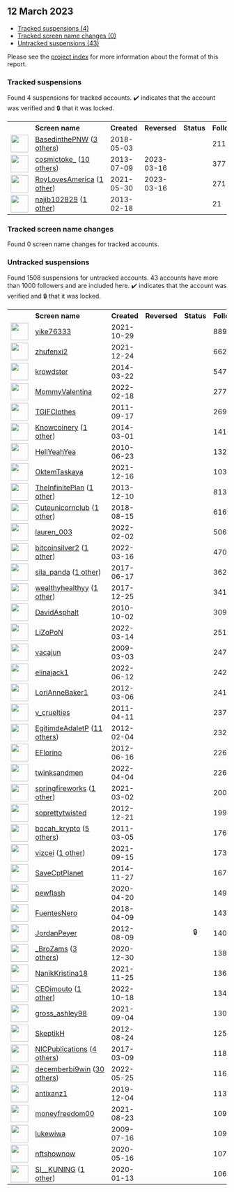 ## 12 March 2023

* [Tracked suspensions (4)](#tracked-suspensions)
* [Tracked screen name changes (0)](#tracked-screen-name-changes)
* [Untracked suspensions (43)](#untracked-suspensions)

Please see the [project index](https://github.com/travisbrown/twitter-watch) for more information about the format of this report.

### Tracked suspensions

Found 4 suspensions for tracked accounts.
  ✔️ indicates that the account was verified and 🔒 that it was locked.

<table>
    <tr>
        <th></th>
        <th align="left">Screen name</th>
        <th align="left">Created</th>
        <th align="left">Reversed</th>
        <th align="left">Status</th>
        <th align="left">Followers</th>
        <th align="left">Ranking</th></tr>
    </tr>
        <tr>
            <td><a href="https://twitter.com/intent/user?user_id=991965634203389952">
                <img src="https://pbs.twimg.com/profile_images/1407430525732626432/FVNdZh64_normal.jpg" width="40px" height="40px" align="center"/></a>
            </td>
            <td>
                <a href="https://twitter.com/BasedinthePNW">BasedinthePNW</a>&nbsp;(<a href="https://api.memory.lol/v1/tw/id/991965634203389952">3 others</a>)&nbsp;</td>
            <td>2018-05-03</td>
            <td></td>
            <td align="center"></td>
            <td>211</td>
            <td>3521</td>
        </tr>
        <tr>
            <td><a href="https://twitter.com/intent/user?user_id=1579217568">
                <img src="https://pbs.twimg.com/profile_images/1593806204840468482/-ExdIMvo_normal.jpg" width="40px" height="40px" align="center"/></a>
            </td>
            <td>
                <a href="https://twitter.com/cosmictoke_">cosmictoke_</a>&nbsp;(<a href="https://api.memory.lol/v1/tw/id/1579217568">10 others</a>)&nbsp;</td>
            <td>2013-07-09</td>
            <td>2023-03-16</td>
            <td align="center"></td>
            <td>377</td>
            <td>20098</td>
        </tr>
        <tr>
            <td><a href="https://twitter.com/intent/user?user_id=1399136176162983942">
                <img src="https://pbs.twimg.com/profile_images/1399137758657064961/Ga7iUX0O_normal.jpg" width="40px" height="40px" align="center"/></a>
            </td>
            <td>
                <a href="https://twitter.com/RoyLovesAmerica">RoyLovesAmerica</a>&nbsp;(<a href="https://api.memory.lol/v1/tw/id/1399136176162983942">1 other</a>)&nbsp;</td>
            <td>2021-05-30</td>
            <td>2023-03-16</td>
            <td align="center"></td>
            <td>2717</td>
            <td>62169</td>
        </tr>
        <tr>
            <td><a href="https://twitter.com/intent/user?user_id=1192322364">
                <img src="https://pbs.twimg.com/profile_images/1440656470811369481/QvfXPacL_normal.jpg" width="40px" height="40px" align="center"/></a>
            </td>
            <td>
                <a href="https://twitter.com/najib102829">najib102829</a>&nbsp;(<a href="https://api.memory.lol/v1/tw/id/1192322364">1 other</a>)&nbsp;</td>
            <td>2013-02-18</td>
            <td></td>
            <td align="center"></td>
            <td>21</td>
            <td>87145</td>
        </tr></table>

### Tracked screen name changes

Found 0 screen name changes for tracked accounts.

### Untracked suspensions

Found 1508 suspensions for untracked accounts.
43 accounts have more than 1000 followers and are included here.
  ✔️ indicates that the account was verified and 🔒 that it was locked.

<table>
    <tr>
        <th></th>
        <th align="left">Screen name</th>
        <th align="left">Created</th>
        <th align="left">Reversed</th>
        <th align="left">Status</th>
        <th align="left">Followers</th>
    </tr>
        <tr>
            <td><a href="https://twitter.com/intent/user?user_id=1454038493500305410">
                <img src="https://pbs.twimg.com/profile_images/1578755317550440448/HfQkzKUE_normal.jpg" width="40px" height="40px" align="center"/></a>
            </td>
            <td>
                <a href="https://twitter.com/yike76333">yike76333</a></td>
            <td>2021-10-29</td>
            <td></td>
            <td align="center"></td>
            <td>88911</td>
        </tr>
        <tr>
            <td><a href="https://twitter.com/intent/user?user_id=1474304603218792450">
                <img src="https://pbs.twimg.com/profile_images/1528324188494249984/BvRwGWPu_normal.jpg" width="40px" height="40px" align="center"/></a>
            </td>
            <td>
                <a href="https://twitter.com/zhufenxi2">zhufenxi2</a></td>
            <td>2021-12-24</td>
            <td></td>
            <td align="center"></td>
            <td>66258</td>
        </tr>
        <tr>
            <td><a href="https://twitter.com/intent/user?user_id=2402328356">
                <img src="https://pbs.twimg.com/profile_images/1025127476631150592/CYM_V6K4_normal.jpg" width="40px" height="40px" align="center"/></a>
            </td>
            <td>
                <a href="https://twitter.com/krowdster">krowdster</a></td>
            <td>2014-03-22</td>
            <td></td>
            <td align="center"></td>
            <td>54769</td>
        </tr>
        <tr>
            <td><a href="https://twitter.com/intent/user?user_id=1494597452359475202">
                <img src="https://pbs.twimg.com/profile_images/1561344000854052864/NLESDpFp_normal.jpg" width="40px" height="40px" align="center"/></a>
            </td>
            <td>
                <a href="https://twitter.com/MommyValentina">MommyValentina</a></td>
            <td>2022-02-18</td>
            <td></td>
            <td align="center"></td>
            <td>27707</td>
        </tr>
        <tr>
            <td><a href="https://twitter.com/intent/user?user_id=374875062">
                <img src="https://pbs.twimg.com/profile_images/447993334695358465/iMk3ANmV_normal.jpeg" width="40px" height="40px" align="center"/></a>
            </td>
            <td>
                <a href="https://twitter.com/TGIFClothes">TGIFClothes</a></td>
            <td>2011-09-17</td>
            <td></td>
            <td align="center"></td>
            <td>26938</td>
        </tr>
        <tr>
            <td><a href="https://twitter.com/intent/user?user_id=2366303126">
                <img src="https://pbs.twimg.com/profile_images/1484713013705953281/0zK2Dbxd_normal.jpg" width="40px" height="40px" align="center"/></a>
            </td>
            <td>
                <a href="https://twitter.com/Knowcoinery">Knowcoinery</a>&nbsp;(<a href="https://api.memory.lol/v1/tw/id/2366303126">1 other</a>)&nbsp;</td>
            <td>2014-03-01</td>
            <td></td>
            <td align="center"></td>
            <td>14181</td>
        </tr>
        <tr>
            <td><a href="https://twitter.com/intent/user?user_id=158645093">
                <img src="https://pbs.twimg.com/profile_images/661419290223054848/EztxKNKI_normal.jpg" width="40px" height="40px" align="center"/></a>
            </td>
            <td>
                <a href="https://twitter.com/HellYeahYea">HellYeahYea</a></td>
            <td>2010-06-23</td>
            <td></td>
            <td align="center"></td>
            <td>13219</td>
        </tr>
        <tr>
            <td><a href="https://twitter.com/intent/user?user_id=1471509474607173640">
                <img src="https://pbs.twimg.com/profile_images/1530996081869430791/IzV-byho_normal.jpg" width="40px" height="40px" align="center"/></a>
            </td>
            <td>
                <a href="https://twitter.com/OktemTaskaya">OktemTaskaya</a></td>
            <td>2021-12-16</td>
            <td></td>
            <td align="center"></td>
            <td>10337</td>
        </tr>
        <tr>
            <td><a href="https://twitter.com/intent/user?user_id=2238695868">
                <img src="https://pbs.twimg.com/profile_images/1596938646392692737/qtU32ud0_normal.jpg" width="40px" height="40px" align="center"/></a>
            </td>
            <td>
                <a href="https://twitter.com/TheInfinitePlan">TheInfinitePlan</a>&nbsp;(<a href="https://api.memory.lol/v1/tw/id/2238695868">1 other</a>)&nbsp;</td>
            <td>2013-12-10</td>
            <td></td>
            <td align="center"></td>
            <td>8132</td>
        </tr>
        <tr>
            <td><a href="https://twitter.com/intent/user?user_id=1029762539557670912">
                <img src="https://pbs.twimg.com/profile_images/1531047489796702208/kMDCkSDR_normal.jpg" width="40px" height="40px" align="center"/></a>
            </td>
            <td>
                <a href="https://twitter.com/Cuteunicornclub">Cuteunicornclub</a>&nbsp;(<a href="https://api.memory.lol/v1/tw/id/1029762539557670912">1 other</a>)&nbsp;</td>
            <td>2018-08-15</td>
            <td></td>
            <td align="center"></td>
            <td>6165</td>
        </tr>
        <tr>
            <td><a href="https://twitter.com/intent/user?user_id=1488914316850081792">
                <img src="https://pbs.twimg.com/profile_images/1578517381986623491/wv8NF3lJ_normal.jpg" width="40px" height="40px" align="center"/></a>
            </td>
            <td>
                <a href="https://twitter.com/lauren_003">lauren_003</a></td>
            <td>2022-02-02</td>
            <td></td>
            <td align="center"></td>
            <td>5067</td>
        </tr>
        <tr>
            <td><a href="https://twitter.com/intent/user?user_id=1503984011747553283">
                <img src="https://pbs.twimg.com/profile_images/1545366414210392064/vfnXvPNf_normal.jpg" width="40px" height="40px" align="center"/></a>
            </td>
            <td>
                <a href="https://twitter.com/bitcoinsilver2">bitcoinsilver2</a>&nbsp;(<a href="https://api.memory.lol/v1/tw/id/1503984011747553283">1 other</a>)&nbsp;</td>
            <td>2022-03-16</td>
            <td></td>
            <td align="center"></td>
            <td>4702</td>
        </tr>
        <tr>
            <td><a href="https://twitter.com/intent/user?user_id=876138859523825664">
                <img src="https://pbs.twimg.com/profile_images/1521172521734709248/-GEJ_a2p_normal.jpg" width="40px" height="40px" align="center"/></a>
            </td>
            <td>
                <a href="https://twitter.com/sila_panda">sila_panda</a>&nbsp;(<a href="https://api.memory.lol/v1/tw/id/876138859523825664">1 other</a>)&nbsp;</td>
            <td>2017-06-17</td>
            <td></td>
            <td align="center"></td>
            <td>3627</td>
        </tr>
        <tr>
            <td><a href="https://twitter.com/intent/user?user_id=945224465515995137">
                <img src="https://pbs.twimg.com/profile_images/1420711322048675842/GjuZamK8_normal.jpg" width="40px" height="40px" align="center"/></a>
            </td>
            <td>
                <a href="https://twitter.com/wealthyhealthyy">wealthyhealthyy</a>&nbsp;(<a href="https://api.memory.lol/v1/tw/id/945224465515995137">1 other</a>)&nbsp;</td>
            <td>2017-12-25</td>
            <td></td>
            <td align="center"></td>
            <td>3415</td>
        </tr>
        <tr>
            <td><a href="https://twitter.com/intent/user?user_id=197625067">
                <img src="https://pbs.twimg.com/profile_images/1452884126206410754/pLMIy5XK_normal.jpg" width="40px" height="40px" align="center"/></a>
            </td>
            <td>
                <a href="https://twitter.com/DavidAsphalt">DavidAsphalt</a></td>
            <td>2010-10-02</td>
            <td></td>
            <td align="center"></td>
            <td>3096</td>
        </tr>
        <tr>
            <td><a href="https://twitter.com/intent/user?user_id=1503385865996935168">
                <img src="https://pbs.twimg.com/profile_images/1570864133670666241/uelbAq3I_normal.jpg" width="40px" height="40px" align="center"/></a>
            </td>
            <td>
                <a href="https://twitter.com/LiZoPoN">LiZoPoN</a></td>
            <td>2022-03-14</td>
            <td></td>
            <td align="center"></td>
            <td>2511</td>
        </tr>
        <tr>
            <td><a href="https://twitter.com/intent/user?user_id=22675424">
                <img src="https://pbs.twimg.com/profile_images/1542655997302513664/FBpmzu0E_normal.jpg" width="40px" height="40px" align="center"/></a>
            </td>
            <td>
                <a href="https://twitter.com/vacajun">vacajun</a></td>
            <td>2009-03-03</td>
            <td></td>
            <td align="center"></td>
            <td>2476</td>
        </tr>
        <tr>
            <td><a href="https://twitter.com/intent/user?user_id=1536098860271009794">
                <img src="https://pbs.twimg.com/profile_images/1578531311781830658/MfnYLsAc_normal.jpg" width="40px" height="40px" align="center"/></a>
            </td>
            <td>
                <a href="https://twitter.com/elinajack1">elinajack1</a></td>
            <td>2022-06-12</td>
            <td></td>
            <td align="center"></td>
            <td>2423</td>
        </tr>
        <tr>
            <td><a href="https://twitter.com/intent/user?user_id=516591681">
                <img src="https://pbs.twimg.com/profile_images/1030289135074988032/tLd9eTsx_normal.jpg" width="40px" height="40px" align="center"/></a>
            </td>
            <td>
                <a href="https://twitter.com/LoriAnneBaker1">LoriAnneBaker1</a></td>
            <td>2012-03-06</td>
            <td></td>
            <td align="center"></td>
            <td>2414</td>
        </tr>
        <tr>
            <td><a href="https://twitter.com/intent/user?user_id=280430091">
                <img src="https://pbs.twimg.com/profile_images/641725091626094592/tFDKrqvl_normal.png" width="40px" height="40px" align="center"/></a>
            </td>
            <td>
                <a href="https://twitter.com/v_cruelties">v_cruelties</a></td>
            <td>2011-04-11</td>
            <td></td>
            <td align="center"></td>
            <td>2377</td>
        </tr>
        <tr>
            <td><a href="https://twitter.com/intent/user?user_id=483350157">
                <img src="https://pbs.twimg.com/profile_images/1565455862973489155/Cmg3Zbas_normal.jpg" width="40px" height="40px" align="center"/></a>
            </td>
            <td>
                <a href="https://twitter.com/EgitimdeAdaletP">EgitimdeAdaletP</a>&nbsp;(<a href="https://api.memory.lol/v1/tw/id/483350157">11 others</a>)&nbsp;</td>
            <td>2012-02-04</td>
            <td></td>
            <td align="center"></td>
            <td>2329</td>
        </tr>
        <tr>
            <td><a href="https://twitter.com/intent/user?user_id=609753067">
                <img src="https://pbs.twimg.com/profile_images/655858259069390848/Ge7EmrhS_normal.jpg" width="40px" height="40px" align="center"/></a>
            </td>
            <td>
                <a href="https://twitter.com/EFlorino">EFlorino</a></td>
            <td>2012-06-16</td>
            <td></td>
            <td align="center"></td>
            <td>2262</td>
        </tr>
        <tr>
            <td><a href="https://twitter.com/intent/user?user_id=1510879478133710851">
                <img src="https://pbs.twimg.com/profile_images/1510882350456049667/B0kiy8iO_normal.jpg" width="40px" height="40px" align="center"/></a>
            </td>
            <td>
                <a href="https://twitter.com/twinksandmen">twinksandmen</a></td>
            <td>2022-04-04</td>
            <td></td>
            <td align="center"></td>
            <td>2260</td>
        </tr>
        <tr>
            <td><a href="https://twitter.com/intent/user?user_id=1366746758181654531">
                <img src="https://pbs.twimg.com/profile_images/1584485931490631681/9cOcQVLY_normal.jpg" width="40px" height="40px" align="center"/></a>
            </td>
            <td>
                <a href="https://twitter.com/springfireworks">springfireworks</a>&nbsp;(<a href="https://api.memory.lol/v1/tw/id/1366746758181654531">1 other</a>)&nbsp;</td>
            <td>2021-03-02</td>
            <td></td>
            <td align="center"></td>
            <td>2006</td>
        </tr>
        <tr>
            <td><a href="https://twitter.com/intent/user?user_id=1027359278">
                <img src="https://pbs.twimg.com/profile_images/1525454382141169664/-0Jv-XWY_normal.jpg" width="40px" height="40px" align="center"/></a>
            </td>
            <td>
                <a href="https://twitter.com/soprettytwisted">soprettytwisted</a></td>
            <td>2012-12-21</td>
            <td></td>
            <td align="center"></td>
            <td>1990</td>
        </tr>
        <tr>
            <td><a href="https://twitter.com/intent/user?user_id=261026141">
                <img src="https://pbs.twimg.com/profile_images/1596511908051714048/NxC9GZiz_normal.png" width="40px" height="40px" align="center"/></a>
            </td>
            <td>
                <a href="https://twitter.com/bocah_krypto">bocah_krypto</a>&nbsp;(<a href="https://api.memory.lol/v1/tw/id/261026141">5 others</a>)&nbsp;</td>
            <td>2011-03-05</td>
            <td></td>
            <td align="center"></td>
            <td>1767</td>
        </tr>
        <tr>
            <td><a href="https://twitter.com/intent/user?user_id=1437985434932482049">
                <img src="https://pbs.twimg.com/profile_images/1537801920928153600/qIxk-T08_normal.jpg" width="40px" height="40px" align="center"/></a>
            </td>
            <td>
                <a href="https://twitter.com/vizcei">vizcei</a>&nbsp;(<a href="https://api.memory.lol/v1/tw/id/1437985434932482049">1 other</a>)&nbsp;</td>
            <td>2021-09-15</td>
            <td></td>
            <td align="center"></td>
            <td>1731</td>
        </tr>
        <tr>
            <td><a href="https://twitter.com/intent/user?user_id=2911428073">
                <img src="https://pbs.twimg.com/profile_images/537777248527343616/etwg4e3p_normal.jpeg" width="40px" height="40px" align="center"/></a>
            </td>
            <td>
                <a href="https://twitter.com/SaveCptPlanet">SaveCptPlanet</a></td>
            <td>2014-11-27</td>
            <td></td>
            <td align="center"></td>
            <td>1678</td>
        </tr>
        <tr>
            <td><a href="https://twitter.com/intent/user?user_id=1252315861488205825">
                <img src="https://pbs.twimg.com/profile_images/1557827763498876933/o2wNy3gh_normal.jpg" width="40px" height="40px" align="center"/></a>
            </td>
            <td>
                <a href="https://twitter.com/pewflash">pewflash</a></td>
            <td>2020-04-20</td>
            <td></td>
            <td align="center"></td>
            <td>1494</td>
        </tr>
        <tr>
            <td><a href="https://twitter.com/intent/user?user_id=983434524196392961">
                <img src="https://pbs.twimg.com/profile_images/1093790898066837504/PXlmF_64_normal.jpg" width="40px" height="40px" align="center"/></a>
            </td>
            <td>
                <a href="https://twitter.com/FuentesNero">FuentesNero</a></td>
            <td>2018-04-09</td>
            <td></td>
            <td align="center"></td>
            <td>1433</td>
        </tr>
        <tr>
            <td><a href="https://twitter.com/intent/user?user_id=746542489">
                <img src="https://pbs.twimg.com/profile_images/1292345768611807232/bA7fPfZz_normal.jpg" width="40px" height="40px" align="center"/></a>
            </td>
            <td>
                <a href="https://twitter.com/JordanPeyer">JordanPeyer</a></td>
            <td>2012-08-09</td>
            <td></td>
            <td align="center">🔒</td>
            <td>1406</td>
        </tr>
        <tr>
            <td><a href="https://twitter.com/intent/user?user_id=1344113728241876993">
                <img src="https://pbs.twimg.com/profile_images/1516382466725990402/CsBRQ1vK_normal.jpg" width="40px" height="40px" align="center"/></a>
            </td>
            <td>
                <a href="https://twitter.com/_BroZams">_BroZams</a>&nbsp;(<a href="https://api.memory.lol/v1/tw/id/1344113728241876993">3 others</a>)&nbsp;</td>
            <td>2020-12-30</td>
            <td></td>
            <td align="center"></td>
            <td>1383</td>
        </tr>
        <tr>
            <td><a href="https://twitter.com/intent/user?user_id=1463827365427957761">
                <img src="https://pbs.twimg.com/profile_images/1596164815491211264/mGAUCmq4_normal.jpg" width="40px" height="40px" align="center"/></a>
            </td>
            <td>
                <a href="https://twitter.com/NanikKristina18">NanikKristina18</a></td>
            <td>2021-11-25</td>
            <td></td>
            <td align="center"></td>
            <td>1366</td>
        </tr>
        <tr>
            <td><a href="https://twitter.com/intent/user?user_id=1582258088962412544">
                <img src="https://pbs.twimg.com/profile_images/1596388188146188288/7gCJpNRn_normal.jpg" width="40px" height="40px" align="center"/></a>
            </td>
            <td>
                <a href="https://twitter.com/CEOimouto">CEOimouto</a>&nbsp;(<a href="https://api.memory.lol/v1/tw/id/1582258088962412544">1 other</a>)&nbsp;</td>
            <td>2022-10-18</td>
            <td></td>
            <td align="center"></td>
            <td>1340</td>
        </tr>
        <tr>
            <td><a href="https://twitter.com/intent/user?user_id=1434120957069860864">
                <img src="https://pbs.twimg.com/profile_images/1434121476236578818/6bee9_Jh_normal.jpg" width="40px" height="40px" align="center"/></a>
            </td>
            <td>
                <a href="https://twitter.com/gross_ashley98">gross_ashley98</a></td>
            <td>2021-09-04</td>
            <td></td>
            <td align="center"></td>
            <td>1300</td>
        </tr>
        <tr>
            <td><a href="https://twitter.com/intent/user?user_id=777035676">
                <img src="https://pbs.twimg.com/profile_images/3752717018/9f05971a4c83cb59d9e86898a4eb3fbe_normal.jpeg" width="40px" height="40px" align="center"/></a>
            </td>
            <td>
                <a href="https://twitter.com/SkeptikH">SkeptikH</a></td>
            <td>2012-08-24</td>
            <td></td>
            <td align="center"></td>
            <td>1258</td>
        </tr>
        <tr>
            <td><a href="https://twitter.com/intent/user?user_id=839918132185694209">
                <img src="https://pbs.twimg.com/profile_images/1089506588308717568/G1eFk8DE_normal.jpg" width="40px" height="40px" align="center"/></a>
            </td>
            <td>
                <a href="https://twitter.com/NICPublications">NICPublications</a>&nbsp;(<a href="https://api.memory.lol/v1/tw/id/839918132185694209">4 others</a>)&nbsp;</td>
            <td>2017-03-09</td>
            <td></td>
            <td align="center"></td>
            <td>1184</td>
        </tr>
        <tr>
            <td><a href="https://twitter.com/intent/user?user_id=1529358034891247616">
                <img src="https://pbs.twimg.com/profile_images/1597225749899284481/JTv2oJlC_normal.jpg" width="40px" height="40px" align="center"/></a>
            </td>
            <td>
                <a href="https://twitter.com/decemberbi9win">decemberbi9win</a>&nbsp;(<a href="https://api.memory.lol/v1/tw/id/1529358034891247616">30 others</a>)&nbsp;</td>
            <td>2022-05-25</td>
            <td></td>
            <td align="center"></td>
            <td>1161</td>
        </tr>
        <tr>
            <td><a href="https://twitter.com/intent/user?user_id=1202147847665176576">
                <img src="https://pbs.twimg.com/profile_images/1202148032168382464/EViAWUoV_normal.jpg" width="40px" height="40px" align="center"/></a>
            </td>
            <td>
                <a href="https://twitter.com/antixanz1">antixanz1</a></td>
            <td>2019-12-04</td>
            <td></td>
            <td align="center"></td>
            <td>1130</td>
        </tr>
        <tr>
            <td><a href="https://twitter.com/intent/user?user_id=1429887726338428929">
                <img src="https://pbs.twimg.com/profile_images/1473897117253054465/VqSKfkrI_normal.jpg" width="40px" height="40px" align="center"/></a>
            </td>
            <td>
                <a href="https://twitter.com/moneyfreedom00">moneyfreedom00</a></td>
            <td>2021-08-23</td>
            <td></td>
            <td align="center"></td>
            <td>1095</td>
        </tr>
        <tr>
            <td><a href="https://twitter.com/intent/user?user_id=57322194">
                <img src="https://pbs.twimg.com/profile_images/1464872454740791298/ITvJ54xY_normal.jpg" width="40px" height="40px" align="center"/></a>
            </td>
            <td>
                <a href="https://twitter.com/lukewiwa">lukewiwa</a></td>
            <td>2009-07-16</td>
            <td></td>
            <td align="center"></td>
            <td>1094</td>
        </tr>
        <tr>
            <td><a href="https://twitter.com/intent/user?user_id=1261707228547100679">
                <img src="https://pbs.twimg.com/profile_images/1485605214900076548/Wi5i4yb8_normal.jpg" width="40px" height="40px" align="center"/></a>
            </td>
            <td>
                <a href="https://twitter.com/nftshownow">nftshownow</a></td>
            <td>2020-05-16</td>
            <td></td>
            <td align="center"></td>
            <td>1075</td>
        </tr>
        <tr>
            <td><a href="https://twitter.com/intent/user?user_id=1216519246542323713">
                <img src="https://pbs.twimg.com/profile_images/1564400194879619072/MhEVLId6_normal.jpg" width="40px" height="40px" align="center"/></a>
            </td>
            <td>
                <a href="https://twitter.com/SI__KUNING">SI__KUNING</a>&nbsp;(<a href="https://api.memory.lol/v1/tw/id/1216519246542323713">1 other</a>)&nbsp;</td>
            <td>2020-01-13</td>
            <td></td>
            <td align="center"></td>
            <td>1063</td>
        </tr></table>
